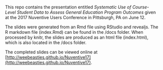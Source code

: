 This repo contains the presentation entitled _Systematic Use of Course-Level Student Data to Assess General Education Program Outcomes_ given at the 2017 Nuventive Users Conference in Pittsburgh, PA on June 12.

The slides were generated from an Rmd file using RStudio and revealjs. The R markdown file (index.Rmd) can be found in the /docs folder. When processed by knitr, the slides are produced as an html file (index.html), which is also located in the /docs folder.

The completed slides can be viewed online at [http://weebeasties.github.io/Nuventive17](http://weebeasties.github.io/Nuventive17).
